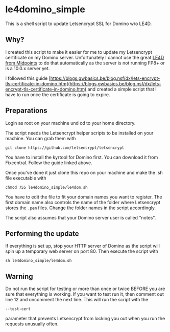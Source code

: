 # le4domino_simple

This is a shell script to update Letsencrypt SSL for Domino w/o LE4D.

## Why?

I created this script to make it easier for me to update my Letsencrypt certificate on my Domino server. Unfortunately I cannot use the great [LE4D from Midpoints](https://midpoints.de/de-solutions-LE4D) to do that automatically as the server is not running FP8+ or is a 10.0.x server yet.

I followed this guide [https://blogs.gwbasics.be/blog.nsf/dx/lets-encrypt-tls-certificate-in-domino.htm](https://blogs.gwbasics.be/blog.nsf/dx/lets-encrypt-tls-certificate-in-domino.htm) and created a simple script that I have to run once the certificate is going to expire.

## Preparations

Login as root on your machine und cd to your home directory.

The script needs the Letsencrypt helper scripts to be installed on your machine. You can grab them with

```plaintext
git clone https://github.com/letsencrypt/letsencrypt
```

You have to install the kyrtool for Domino first. You can download it from Fixcentral. Follow the guide linked above.

Once you've done it just clone this repo on your machine and make the .sh file executable with

```plaintext
chmod 755 le4domino_simple/le4dom.sh
```

You have to edit the file to fit your domain names you want to register. The first domain name also controls the name of the folder where Letsencrypt stores the `.pem` files. Change the folder names in the script accordingly.

The script also assumes that your Domino server user is called "notes".

## Performing the update

If everything is set up, stop your HTTP server of Domino as the script will spin up a temporary web server on port 80. Then execute the script with

```plaintext
sh le4domino_simple/le4dom.sh
```

## Warning

Do not run the script for testing or more than once or twice BEFORE you are sure that everything is working. If you want to test run it, then comment out line 12 and uncomment the next line. This will run the script with the

```plaintext
--test-cert 
```

parameter that prevents Letsencrypt from locking you out when you run the requests unusually often.
